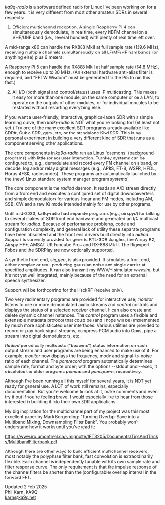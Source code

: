 *ka9q-radio* is a software defined radio for Linux I've been working on
for a few years. It is very different from most other amateur SDRs in
several respects:

1. Efficient multichannel reception. A single Raspberry Pi 4 can
simultaneously demodulate, in real time, every NBFM channel on a
VHF/UHF band (i.e., several hundred) with plenty of real time left
over.

A mid-range x86 can handle the RX888 MkII at full sample rate
(129.6 MHz), receiving multiple channels sumultaneously on all
LF/MF/HF ham bands (or anything else) plus 6 meters.

A Raspberry Pi 5 can handle the RX888 MkII at half sample rate (64.8
MHz), enough to receive up to 30 MHz. (An external hardware anti-alias
filter is required, and "FFTW Wisdom" must be generated for the Pi5 to
run this fast.)

2. All I/O (both signal and control/status) uses IP multicasting.
This makes it easy for more than one module, on the same computer or
on a LAN, to operate on the outputs of other modules, or for
individual modules to be restarted without restarting everything else.

If you want a user-friendly, interactive, graphics-laden SDR with a
simple learning curve, then *ka9q-radio* is NOT what you're looking
for! (At least not yet.) Try one of the many excellent SDR programs
already available like SDR#, Cubic SDR, gqrx, etc, or the standalone
Kiwi SDR.  This is my personal experiment in building a very different
kind of SDR that runs as a component serving other applications.

The core components in *ka9q-radio* run as Linux 'daemons' (background
programs) with little (or no) user interaction. Turnkey systems can be
configured to, e.g., demodulate and record every FM channel on a band,
or decode, log and/or relay digital messages (e.g., APRS, FT-8, WSPR, HFDL, Horus 4FSK,
radiosondes). These programs are automatically launched by the (new)
Linux standard system manager program *systemd*.

The core component is the *radiod* daemon. It reads an A/D stream
directly from a front end and executes a configured set of digital
downconverters and simple demodulators for various linear and FM
modes, including AM, SSB, CW and a raw IQ mode intended mainly for use
by other programs.

Until mid-2023, ka9q-radio had separate programs (e.g., *airspyd*) for
talking to several makes of SDR front end hardware and generated an
I/Q multicast stream for *radiod*. Because of performance problems,
code and configuration complexity and general lack of utility these
separate programs have been obsoleted and the front end drivers built
directly into *radiod*. Support is currently provided for generic
RTL-SDR dongles, the Airspy R2, Airspy HF+, AMSAT UK Funcube Pro+ and
RX-888 Mk II. The Rigexpert Fobos and the SDRPlay are now optionally
supported.

A synthetic front end, *sig_gen*, is
also provided. It simulates a front end, either complex or real,
producing gaussian noise and single carrier at specified amplitudes.
It can also transmit my WWV/H simulator *wwvsim*, but it's not yet
well integrated, mainly because of the need for an external speech synthesizer.

Support will be forthcoming for the HackRF (receive
only).

Two very rudimentary programs are provided for interactive use;
*monitor* listens to one or more demodulated audio streams and
*control* controls and displays the status of a selected receiver
channel.  It can also create and delete dynamic channel
instances. The *control* program uses a flexible and extensible
metadata protocol that could be (and I hope will be) implemented
by much more sophisticated user interfaces. Various utilities are
provided to record or play back signal streams, compress PCM audio
into Opus, pipe a stream into digital demodulators, etc.

*Radiod* periodically multicasts ("beacons") status information on
each output stream and user programs are being enhanced to make
use of it. For example, *monitor* now displays the frequency, mode and
signal-to-noise ratio of each channel. The *pcmrecord* program automatically
determines sample rate, format and byte order; with the options --stdout
and --exec, it obsoletes the older programs *pcmcat* and *pcmspawn*, respectively.

Although I've been running all this myself for several years, it is
NOT yet ready for general use. A LOT of work still remains, especially
documentation. But you're welcome to look at it, make comments and
even try it out if you're feeling brave. I would especially like to
hear from those interested in building it into their own SDR
applications.

My big inspiration for the multichannel part of my project was this
most excellent paper by Mark Borgerding: "Turning Overlap-Save into a
Multiband Mixing, Downsampling Filter Bank". You probably won't
understand how it works until you've read it:

https://www.iro.umontreal.ca/~mignotte/IFT3205/Documents/TipsAndTricks/MultibandFilterbank.pdf

Although there are other ways to build efficient multichannel
receivers, most notably the polyphase filter bank, fast convolution is
extraordinarily flexible. Each channel is independently tunable with
its own sample rate and filter response curve. The only
requirement is that the impulse response of the channel
filters be shorter than the (configurable) overlap interval in the forward
FFT.

Updated 2 Feb 2025  
Phil Karn, KA9Q  
karn@ka9q.net



